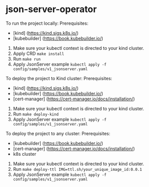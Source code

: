 # json-server-operator

To run the project locally:
Prerequisites:
- [kind] (https://kind.sigs.k8s.io/)
- [kubebuilder] (https://book.kubebuilder.io/)

1. Make sure your kubectl context is directed to your kind cluster.
2. Apply CRD `make install`
3. Run `make run`
4. Apply JsonServer example `kubectl apply -f config/samples/v1_jsonserver.yaml`

To deploy the project to Kind cluster:
Prerequisites:
- [kind] (https://kind.sigs.k8s.io/)
- [kubebuilder] (https://book.kubebuilder.io/)
- [cert-manager] (https://cert-manager.io/docs/installation/)

1. Make sure your kubectl context is directed to your kind cluster.
2. Run `make deploy-kind`
3. Apply JsonServer example `kubectl apply -f config/samples/v1_jsonserver.yaml`

To deploy the project to any cluster:
Prerequisites:
- [kubebuilder] (https://book.kubebuilder.io/)
- [cert-manager] (https://cert-manager.io/docs/installation/)
- k8s cluster

1. Make sure your kubectl context is directed to your kind cluster.
2. Run `make deploy-ttl IMG=ttl.sh/your_unique_image_id:0.0.1`
3. Apply JsonServer example `kubectl apply -f config/samples/v1_jsonserver.yaml`
